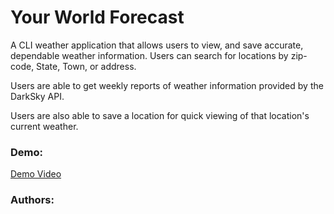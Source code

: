 # Your World Forecast
A CLI weather application that allows users to view, and save accurate, dependable weather information. Users can search for locations by zip-code, State, Town, or address.

Users are able to get weekly reports of weather information provided by the DarkSky API.

Users are also able to save a location for quick viewing of that location's current weather.

### Demo:
[Demo Video](https://i.imgur.com/en6sw4L.gifv)
### Authors:
